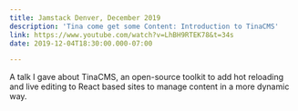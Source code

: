```yaml
---
title: Jamstack Denver, December 2019
description: 'Tina come get some Content: Introduction to TinaCMS'
link: https://www.youtube.com/watch?v=LhBH9RTEK78&t=34s
date: 2019-12-04T18:30:00.000-07:00

---
```

A talk I gave about TinaCMS, an open-source toolkit to add hot reloading and live editing to React based sites to manage content in a more dynamic way.